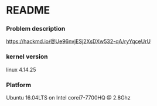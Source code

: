 # README
### Problem description
https://hackmd.io/@Ue96nvjESj2XsDXw532-qA/ryYqceUrU
### kernel version
linux 4.14.25
### Platform
Ubuntu 16.04LTS on Intel corei7-7700HQ @ 2.8Ghz
